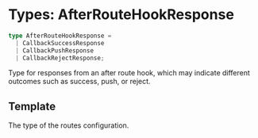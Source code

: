 # Types: AfterRouteHookResponse

```ts
type AfterRouteHookResponse = 
  | CallbackSuccessResponse
  | CallbackPushResponse
  | CallbackRejectResponse;
```

Type for responses from an after route hook, which may indicate different outcomes such as success, push, or reject.

## Template

The type of the routes configuration.
